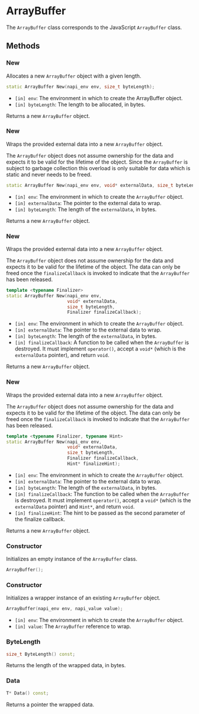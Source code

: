 # ArrayBuffer

The `ArrayBuffer` class corresponds to the JavaScript `ArrayBuffer` class.

## Methods

### New

Allocates a new `ArrayBuffer` object with a given length.

```cpp
static ArrayBuffer New(napi_env env, size_t byteLength);
```

- `[in] env`: The environment in which to create the ArrayBuffer object.
- `[in] byteLength`: The length to be allocated, in bytes.

Returns a new `ArrayBuffer` object.

### New

Wraps the provided external data into a new `ArrayBuffer` object.

The `ArrayBuffer` object does not assume ownership for the data and expects it
to be valid for the lifetime of the object. Since the `ArrayBuffer` is subject
to garbage collection this overload is only suitable for data which is static
and never needs to be freed.

```cpp
static ArrayBuffer New(napi_env env, void* externalData, size_t byteLength);
```

- `[in] env`: The environment in which to create the `ArrayBuffer` object.
- `[in] externalData`: The pointer to the external data to wrap.
- `[in] byteLength`: The length of the `externalData`, in bytes.

Returns a new `ArrayBuffer` object.

### New

Wraps the provided external data into a new `ArrayBuffer` object.

The `ArrayBuffer` object does not assume ownership for the data and expects it
to be valid for the lifetime of the object. The data can only be freed once the
`finalizeCallback` is invoked to indicate that the `ArrayBuffer` has been
released.

```cpp
template <typename Finalizer>
static ArrayBuffer New(napi_env env,
                       void* externalData,
                       size_t byteLength,
                       Finalizer finalizeCallback);
```

- `[in] env`: The environment in which to create the `ArrayBuffer` object.
- `[in] externalData`: The pointer to the external data to wrap.
- `[in] byteLength`: The length of the `externalData`, in bytes.
- `[in] finalizeCallback`: A function to be called when the `ArrayBuffer` is
  destroyed. It must implement `operator()`, accept a `void*` (which is the
  `externalData` pointer), and return `void`.

Returns a new `ArrayBuffer` object.

### New

Wraps the provided external data into a new `ArrayBuffer` object.

The `ArrayBuffer` object does not assume ownership for the data and expects it
to be valid for the lifetime of the object. The data can only be freed once the
`finalizeCallback` is invoked to indicate that the `ArrayBuffer` has been
released.

```cpp
template <typename Finalizer, typename Hint>
static ArrayBuffer New(napi_env env,
                       void* externalData,
                       size_t byteLength,
                       Finalizer finalizeCallback,
                       Hint* finalizeHint);
```

- `[in] env`: The environment in which to create the `ArrayBuffer` object.
- `[in] externalData`: The pointer to the external data to wrap.
- `[in] byteLength`: The length of the `externalData`, in bytes.
- `[in] finalizeCallback`: The function to be called when the `ArrayBuffer` is
  destroyed. It must implement `operator()`, accept a `void*` (which is the
  `externalData` pointer) and `Hint*`, and return `void`.
- `[in] finalizeHint`: The hint to be passed as the second parameter of the
  finalize callback.

Returns a new `ArrayBuffer` object.

### Constructor

Initializes an empty instance of the `ArrayBuffer` class.

```cpp
ArrayBuffer();
```

### Constructor

Initializes a wrapper instance of an existing `ArrayBuffer` object.

```cpp
ArrayBuffer(napi_env env, napi_value value);
```

- `[in] env`: The environment in which to create the `ArrayBuffer` object.
- `[in] value`: The `ArrayBuffer` reference to wrap.

### ByteLength

```cpp
size_t ByteLength() const;
```

Returns the length of the wrapped data, in bytes.

### Data

```cpp
T* Data() const;
```

Returns a pointer the wrapped data.
